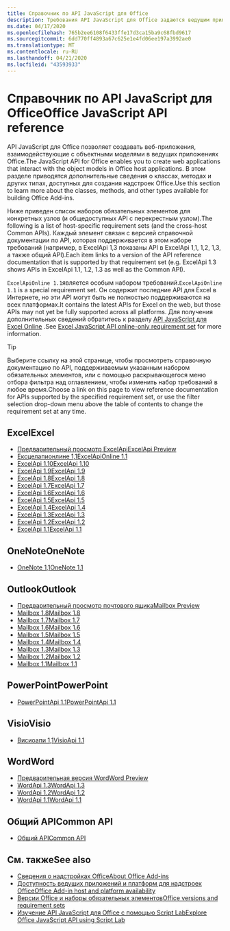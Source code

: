 ```yaml
---
title: Справочник по API JavaScript для Office
description: Требования API JavaScript для Office задаются ведущим приложением.
ms.date: 04/17/2020
ms.openlocfilehash: 765b2ee6108f6433ffe17d3ca15ba9c68fbd9617
ms.sourcegitcommit: 6dd770ff4893a67c625e1e4fd06ee197a3992ae0
ms.translationtype: MT
ms.contentlocale: ru-RU
ms.lasthandoff: 04/21/2020
ms.locfileid: "43593933"
---
```

# <a name="office-javascript-api-reference"></a><span data-ttu-id="3cca5-103">Справочник по API JavaScript для Office</span><span class="sxs-lookup"><span data-stu-id="3cca5-103">Office JavaScript API reference</span></span>

<span data-ttu-id="3cca5-104">API JavaScript для Office позволяет создавать веб-приложения, взаимодействующие с объектными моделями в ведущих приложениях Office.</span><span class="sxs-lookup"><span data-stu-id="3cca5-104">The JavaScript API for Office enables you to create web applications that interact with the object models in Office host applications.</span></span> <span data-ttu-id="3cca5-105">В этом разделе приводятся дополнительные сведения о классах, методах и других типах, доступных для создания надстроек Office.</span><span class="sxs-lookup"><span data-stu-id="3cca5-105">Use this section to learn more about the classes, methods, and other types available for building Office Add-ins.</span></span>

<span data-ttu-id="3cca5-106">Ниже приведен список наборов обязательных элементов для конкретных узлов (и общедоступных API с перекрестным узлом).</span><span class="sxs-lookup"><span data-stu-id="3cca5-106">The following is a list of host-specific requirement sets (and the cross-host Common APIs).</span></span> <span data-ttu-id="3cca5-107">Каждый элемент связан с версией справочной документации по API, которая поддерживается в этом наборе требований (например, в ExcelApi 1,3 показаны API в ExcelApi 1,1, 1,2, 1,3, а также общий API).</span><span class="sxs-lookup"><span data-stu-id="3cca5-107">Each item links to a version of the API reference documentation that is supported by that requirement set (e.g. ExcelApi 1.3 shows APIs in ExcelApi 1.1, 1.2, 1.3 as well as the Common API).</span></span>

<span data-ttu-id="3cca5-108">`ExcelApiOnline 1.1`является особым набором требований.</span><span class="sxs-lookup"><span data-stu-id="3cca5-108">`ExcelApiOnline 1.1` is a special requirement set.</span></span> <span data-ttu-id="3cca5-109">Он содержит последние API для Excel в Интернете, но эти API могут быть не полностью поддерживаются на всех платформах.</span><span class="sxs-lookup"><span data-stu-id="3cca5-109">It contains the latest APIs for Excel on the web, but those APIs may not yet be fully supported across all platforms.</span></span> <span data-ttu-id="3cca5-110">Для получения дополнительных сведений обратитесь к разделу [API JavaScript для Excel Online](/office/dev/add-ins/reference/requirement-sets/excel-api-online-requirement-set) .</span><span class="sxs-lookup"><span data-stu-id="3cca5-110">See [Excel JavaScript API online-only requirement set](/office/dev/add-ins/reference/requirement-sets/excel-api-online-requirement-set) for more information.</span></span>

> [!TIP]
> <span data-ttu-id="3cca5-111">Выберите ссылку на этой странице, чтобы просмотреть справочную документацию по API, поддерживаемым указанным набором обязательных элементов, или с помощью раскрывающегося меню отбора фильтра над оглавлением, чтобы изменить набор требований в любое время.</span><span class="sxs-lookup"><span data-stu-id="3cca5-111">Choose a link on this page to view reference documentation for APIs supported by the specified requirement set, or use the filter selection drop-down menu above the table of contents to change the requirement set at any time.</span></span>

## <a name="excel"></a><span data-ttu-id="3cca5-112">Excel</span><span class="sxs-lookup"><span data-stu-id="3cca5-112">Excel</span></span>

- [<span data-ttu-id="3cca5-113">Предварительный просмотр ExcelApi</span><span class="sxs-lookup"><span data-stu-id="3cca5-113">ExcelApi Preview</span></span>](/javascript/api/excel?view=excel-js-preview)
- [<span data-ttu-id="3cca5-114">Ексцелапионлине 1,1</span><span class="sxs-lookup"><span data-stu-id="3cca5-114">ExcelApiOnline 1.1</span></span>](/javascript/api/excel?view=excel-js-online)
- [<span data-ttu-id="3cca5-115">ExcelApi 1.10</span><span class="sxs-lookup"><span data-stu-id="3cca5-115">ExcelApi 1.10</span></span>](/javascript/api/excel?view=excel-js-1.10)
- [<span data-ttu-id="3cca5-116">ExcelApi 1.9</span><span class="sxs-lookup"><span data-stu-id="3cca5-116">ExcelApi 1.9</span></span>](/javascript/api/excel?view=excel-js-1.9)
- [<span data-ttu-id="3cca5-117">ExcelApi 1.8</span><span class="sxs-lookup"><span data-stu-id="3cca5-117">ExcelApi 1.8</span></span>](/javascript/api/excel?view=excel-js-1.8)
- [<span data-ttu-id="3cca5-118">ExcelApi 1.7</span><span class="sxs-lookup"><span data-stu-id="3cca5-118">ExcelApi 1.7</span></span>](/javascript/api/excel?view=excel-js-1.7)
- [<span data-ttu-id="3cca5-119">ExcelApi 1.6</span><span class="sxs-lookup"><span data-stu-id="3cca5-119">ExcelApi 1.6</span></span>](/javascript/api/excel?view=excel-js-1.6)
- [<span data-ttu-id="3cca5-120">ExcelApi 1.5</span><span class="sxs-lookup"><span data-stu-id="3cca5-120">ExcelApi 1.5</span></span>](/javascript/api/excel?view=excel-js-1.5)
- [<span data-ttu-id="3cca5-121">ExcelApi 1.4</span><span class="sxs-lookup"><span data-stu-id="3cca5-121">ExcelApi 1.4</span></span>](/javascript/api/excel?view=excel-js-1.4)
- [<span data-ttu-id="3cca5-122">ExcelApi 1.3</span><span class="sxs-lookup"><span data-stu-id="3cca5-122">ExcelApi 1.3</span></span>](/javascript/api/excel?view=excel-js-1.3)
- [<span data-ttu-id="3cca5-123">ExcelApi 1.2</span><span class="sxs-lookup"><span data-stu-id="3cca5-123">ExcelApi 1.2</span></span>](/javascript/api/excel?view=excel-js-1.2)
- [<span data-ttu-id="3cca5-124">ExcelApi 1.1</span><span class="sxs-lookup"><span data-stu-id="3cca5-124">ExcelApi 1.1</span></span>](/javascript/api/excel?view=excel-js-1.1)

## <a name="onenote"></a><span data-ttu-id="3cca5-125">OneNote</span><span class="sxs-lookup"><span data-stu-id="3cca5-125">OneNote</span></span>

- [<span data-ttu-id="3cca5-126">OneNote 1,1</span><span class="sxs-lookup"><span data-stu-id="3cca5-126">OneNote 1.1</span></span>](/javascript/api/onenote?view=onenote-js-1.1)

## <a name="outlook"></a><span data-ttu-id="3cca5-127">Outlook</span><span class="sxs-lookup"><span data-stu-id="3cca5-127">Outlook</span></span>

- [<span data-ttu-id="3cca5-128">Предварительный просмотр почтового ящика</span><span class="sxs-lookup"><span data-stu-id="3cca5-128">Mailbox Preview</span></span>](/javascript/api/outlook?view=outlook-js-preview)
- [<span data-ttu-id="3cca5-129">Mailbox 1.8</span><span class="sxs-lookup"><span data-stu-id="3cca5-129">Mailbox 1.8</span></span>](/javascript/api/outlook?view=outlook-js-1.8)
- [<span data-ttu-id="3cca5-130">Mailbox 1.7</span><span class="sxs-lookup"><span data-stu-id="3cca5-130">Mailbox 1.7</span></span>](/javascript/api/outlook?view=outlook-js-1.7)
- [<span data-ttu-id="3cca5-131">Mailbox 1.6</span><span class="sxs-lookup"><span data-stu-id="3cca5-131">Mailbox 1.6</span></span>](/javascript/api/outlook?view=outlook-js-1.6)
- [<span data-ttu-id="3cca5-132">Mailbox 1.5</span><span class="sxs-lookup"><span data-stu-id="3cca5-132">Mailbox 1.5</span></span>](/javascript/api/outlook?view=outlook-js-1.5)
- [<span data-ttu-id="3cca5-133">Mailbox 1.4</span><span class="sxs-lookup"><span data-stu-id="3cca5-133">Mailbox 1.4</span></span>](/javascript/api/outlook?view=outlook-js-1.4)
- [<span data-ttu-id="3cca5-134">Mailbox 1.3</span><span class="sxs-lookup"><span data-stu-id="3cca5-134">Mailbox 1.3</span></span>](/javascript/api/outlook?view=outlook-js-1.3)
- [<span data-ttu-id="3cca5-135">Mailbox 1.2</span><span class="sxs-lookup"><span data-stu-id="3cca5-135">Mailbox 1.2</span></span>](/javascript/api/outlook?view=outlook-js-1.2)
- [<span data-ttu-id="3cca5-136">Mailbox 1.1</span><span class="sxs-lookup"><span data-stu-id="3cca5-136">Mailbox 1.1</span></span>](/javascript/api/outlook?view=outlook-js-1.1)

## <a name="powerpoint"></a><span data-ttu-id="3cca5-137">PowerPoint</span><span class="sxs-lookup"><span data-stu-id="3cca5-137">PowerPoint</span></span>

- [<span data-ttu-id="3cca5-138">PowerPointApi 1.1</span><span class="sxs-lookup"><span data-stu-id="3cca5-138">PowerPointApi 1.1</span></span>](/javascript/api/powerpoint?view=powerpoint-js-1.1)

## <a name="visio"></a><span data-ttu-id="3cca5-139">Visio</span><span class="sxs-lookup"><span data-stu-id="3cca5-139">Visio</span></span>

- [<span data-ttu-id="3cca5-140">Висиоапи 1,1</span><span class="sxs-lookup"><span data-stu-id="3cca5-140">VisioApi 1.1</span></span>](/javascript/api/visio?view=visio-js-1.1)

## <a name="word"></a><span data-ttu-id="3cca5-141">Word</span><span class="sxs-lookup"><span data-stu-id="3cca5-141">Word</span></span>

- [<span data-ttu-id="3cca5-142">Предварительная версия Word</span><span class="sxs-lookup"><span data-stu-id="3cca5-142">Word Preview</span></span>](/javascript/api/word?view=word-js-preview)
- [<span data-ttu-id="3cca5-143">WordApi 1.3</span><span class="sxs-lookup"><span data-stu-id="3cca5-143">WordApi 1.3</span></span>](/javascript/api/word?view=word-js-1.3)
- [<span data-ttu-id="3cca5-144">WordApi 1.2</span><span class="sxs-lookup"><span data-stu-id="3cca5-144">WordApi 1.2</span></span>](/javascript/api/word?view=word-js-1.2)
- [<span data-ttu-id="3cca5-145">WordApi 1.1</span><span class="sxs-lookup"><span data-stu-id="3cca5-145">WordApi 1.1</span></span>](/javascript/api/word?view=word-js-1.1)

## <a name="common-api"></a><span data-ttu-id="3cca5-146">Общий API</span><span class="sxs-lookup"><span data-stu-id="3cca5-146">Common API</span></span>

- [<span data-ttu-id="3cca5-147">Общий API</span><span class="sxs-lookup"><span data-stu-id="3cca5-147">Common API</span></span>](/javascript/api/office?view=common-js)

## <a name="see-also"></a><span data-ttu-id="3cca5-148">См. также</span><span class="sxs-lookup"><span data-stu-id="3cca5-148">See also</span></span>

- [<span data-ttu-id="3cca5-149">Сведения о надстройках Office</span><span class="sxs-lookup"><span data-stu-id="3cca5-149">About Office Add-ins</span></span>](/office/dev/add-ins/overview)
- [<span data-ttu-id="3cca5-150">Доступность ведущих приложений и платформ для надстроек Office</span><span class="sxs-lookup"><span data-stu-id="3cca5-150">Office Add-in host and platform availability</span></span>](/office/dev/add-ins/overview/office-add-in-availability)
- [<span data-ttu-id="3cca5-151">Версии Office и наборы обязательных элементов</span><span class="sxs-lookup"><span data-stu-id="3cca5-151">Office versions and requirement sets</span></span>](/office/dev/add-ins/develop/office-versions-and-requirement-sets)
- [<span data-ttu-id="3cca5-152">Изучение API JavaScript для Office с помощью Script Lab</span><span class="sxs-lookup"><span data-stu-id="3cca5-152">Explore Office JavaScript API using Script Lab</span></span>](/office/dev/add-ins/overview/explore-with-script-lab)
